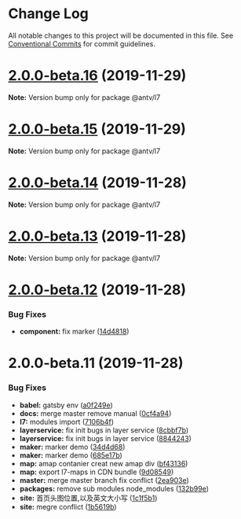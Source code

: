 # Change Log

All notable changes to this project will be documented in this file.
See [Conventional Commits](https://conventionalcommits.org) for commit guidelines.

# [2.0.0-beta.16](https://github.com/antvis/L7/compare/v2.0.0-beta.15...v2.0.0-beta.16) (2019-11-29)

**Note:** Version bump only for package @antv/l7





# [2.0.0-beta.15](https://github.com/antvis/L7/compare/v2.0.0-beta.14...v2.0.0-beta.15) (2019-11-29)

**Note:** Version bump only for package @antv/l7





# [2.0.0-beta.14](https://github.com/antvis/L7/compare/v2.0.0-beta.13...v2.0.0-beta.14) (2019-11-28)

**Note:** Version bump only for package @antv/l7





# [2.0.0-beta.13](https://github.com/antvis/L7/compare/v2.0.0-beta.12...v2.0.0-beta.13) (2019-11-28)

**Note:** Version bump only for package @antv/l7





# [2.0.0-beta.12](https://github.com/antvis/L7/compare/v2.0.0-beta.11...v2.0.0-beta.12) (2019-11-28)


### Bug Fixes

* **component:** fix marker ([14d4818](https://github.com/antvis/L7/commit/14d48184a1579241b077110ed51a8358de25e010))





# 2.0.0-beta.11 (2019-11-28)


### Bug Fixes

* **babel:** gatsby env ([a0f249e](https://github.com/antvis/L7/commit/a0f249e40f18f712c522b2ccf3adf4434b9c2837))
* **docs:** merge master remove manual ([0cf4a94](https://github.com/antvis/L7/commit/0cf4a949f983a08d492075596c7a44c400a51228))
* **l7:** modules import ([7106b4f](https://github.com/antvis/L7/commit/7106b4f7ad494541ee2f8f56018d18a19c940ada))
* **layerservice:** fix init bugs in layer service ([8cbbf7b](https://github.com/antvis/L7/commit/8cbbf7b28d63f4df16f061a4ae21726f243e7108))
* **layerservice:** fix init bugs in layer service ([8844243](https://github.com/antvis/L7/commit/8844243050f619b28043c4e9ed1942fe172f561e))
* **maker:** marker demo ([34d4d68](https://github.com/antvis/L7/commit/34d4d68151fe09992ec26bcec83a9862f6591920))
* **maker:** marker demo ([685e17b](https://github.com/antvis/L7/commit/685e17bf44033ad86d7fd7793605018bbdc71206))
* **map:** amap contanier creat new amap div ([bf43136](https://github.com/antvis/L7/commit/bf4313678501ec9c96da43de87b3b8dbf7be4c18))
* **map:** export l7-maps in CDN bundle ([9d08549](https://github.com/antvis/L7/commit/9d085491f697ac2c17b80c55df8cc97e3e2c2298))
* **master:** merge master branch fix conflict ([2ea903e](https://github.com/antvis/L7/commit/2ea903ee3f17bfdb670abfb1d252de8b6222b19f))
* **packages:** remove sub modules node_modules ([132b99e](https://github.com/antvis/L7/commit/132b99e4d2bef7ec5565a0b18c5659e8b246944b))
* **site:** 首页头图位置,以及英文大小写 ([1c1f5b1](https://github.com/antvis/L7/commit/1c1f5b1f1efe150cbbc572fb6408141fbc97dc81))
* **site:** megre conflict ([1b5619b](https://github.com/antvis/L7/commit/1b5619b3945e97919e0c616a48ba2265a2a95c22))
